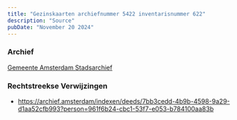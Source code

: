 ```yaml
---
title: "Gezinskaarten archiefnummer 5422 inventarisnummer 622"
description: "Source"
pubDate: "November 20 2024"
---
```


### Archief
[Gemeente Amsterdam Stadsarchief](https://archief.amsterdam/)

### Rechtstreekse Verwijzingen
- https://archief.amsterdam/indexen/deeds/7bb3cedd-4b9b-4598-9a29-d1aa52cfb993?person=961f6b24-cbc1-53f7-e053-b784100aa83b